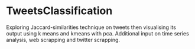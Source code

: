 # TweetsClassification
Exploring Jaccard-similarities technique on tweets then visualising its output using k means and kmeans with pca.
Additional input on time series analysis, web scrapping and twitter scrapping.
